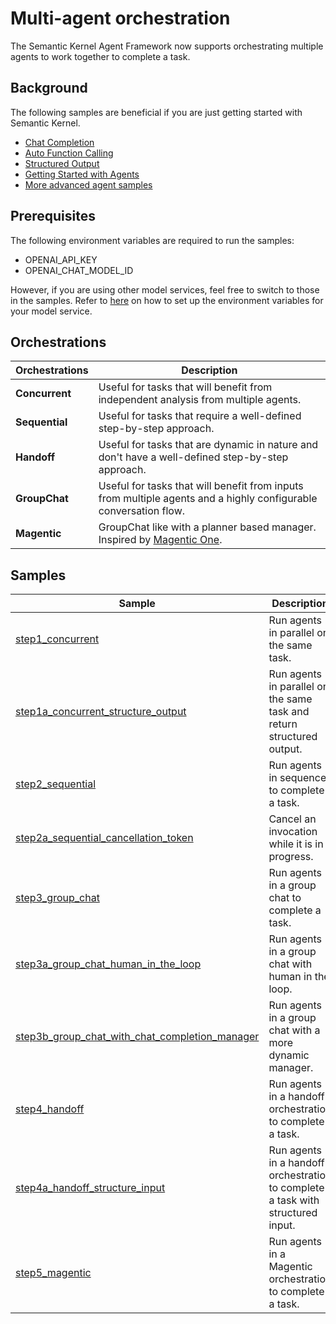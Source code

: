 # Multi-agent orchestration

The Semantic Kernel Agent Framework now supports orchestrating multiple agents to work together to complete a task.

## Background

The following samples are beneficial if you are just getting started with Semantic Kernel.

- [Chat Completion](../../concepts/chat_completion/)
- [Auto Function Calling](../../concepts/auto_function_calling/)
- [Structured Output](../../concepts/structured_output/)
- [Getting Started with Agents](../../getting_started_with_agents/)
- [More advanced agent samples](../../concepts/agents/)

## Prerequisites

The following environment variables are required to run the samples:

- OPENAI_API_KEY
- OPENAI_CHAT_MODEL_ID

However, if you are using other model services, feel free to switch to those in the samples.
Refer to [here](../../concepts/setup/README.md) on how to set up the environment variables for your model service.

## Orchestrations

| **Orchestrations** | **Description**                                                                                                                                                                                     |
| ------------------ | --------------------------------------------------------------------------------------------------------------------------------------------------------------------------------------------------- |
| **Concurrent**     | Useful for tasks that will benefit from independent analysis from multiple agents.                                                                                                                  |
| **Sequential**     | Useful for tasks that require a well-defined step-by-step approach.                                                                                                                                 |
| **Handoff**        | Useful for tasks that are dynamic in nature and don't have a well-defined step-by-step approach.                                                                                                    |
| **GroupChat**      | Useful for tasks that will benefit from inputs from multiple agents and a highly configurable conversation flow.                                                                                    |
| **Magentic**   | GroupChat like with a planner based manager. Inspired by [Magentic One](https://www.microsoft.com/en-us/research/articles/magentic-one-a-generalist-multi-agent-system-for-solving-complex-tasks/). |

## Samples

| Sample                                                                      | Description  |
|-----------------------------------------------------------------------------|--------------|
| [step1_concurrent](step1_concurrent.py)                                  | Run agents in parallel on the same task.  |
| [step1a_concurrent_structure_output](step1a_concurrent_structure_output.py) | Run agents in parallel on the same task and return structured output.  |
| [step2_sequential](step2_sequential.py)                                  | Run agents in sequence to complete a task.  |
| [step2a_sequential_cancellation_token](step2a_sequential_cancellation_token.py) | Cancel an invocation while it is in progress.  |
| [step3_group_chat](step3_group_chat.py)                                  | Run agents in a group chat to complete a task.  |
| [step3a_group_chat_human_in_the_loop](step3a_group_chat_human_in_the_loop.py) | Run agents in a group chat with human in the loop.  |
| [step3b_group_chat_with_chat_completion_manager](step3b_group_chat_with_chat_completion_manager.py) | Run agents in a group chat with a more dynamic manager.  |
| [step4_handoff](step4_handoff.py)                                        | Run agents in a handoff orchestration to complete a task.  |
| [step4a_handoff_structure_input](step4a_handoff_structure_input.py)      | Run agents in a handoff orchestration to complete a task with structured input.  |
| [step5_magentic](step5_magentic.py)                              | Run agents in a Magentic orchestration to complete a task.  |
